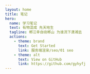 ```yaml
---
layout: home
title: 笔记
hero:
  name: 学习笔记
  text: 有物混成 先天地生
  tagline: 郴江幸自绕郴山 为谁流下潇湘去
  actions:
    - theme: brand
      text: Get Started
      link: 服务端渲染/seo/01 seo
    - theme: alt
      text: View on GitHub
      link: https://github.com/gyhyfj
---
```


